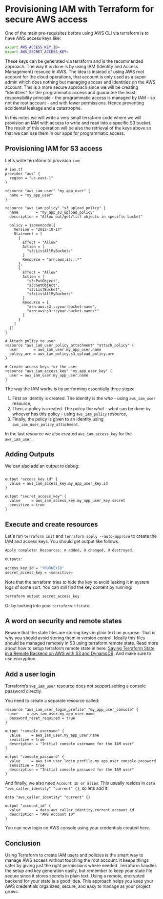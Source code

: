 # Provisioning IAM with Terraform for secure AWS access

One of the main pre-requisites before using AWS CLI via terraform is to have AWS access keys like: 

```sh
export AWS_ACCESS_KEY_ID=
export AWS_SECRET_ACCESS_KEY=
```

These keys can be generated via terraform and is the recommended approach. The way it is done is by using IAM (Identity and Access Management) resouce in AWS. The idea is instead of using AWS root account for the cloud operations, that account is only used as a super admin which does nothing but managing access and identities on the AWS account. This is a more secure approach since we will be creating "identities" for the programmatic access and guarantee the least responsibility principle - the programmatic access is managed by IAM - so not the root account - and with fewer permissions. Hence preventing accidental leakage and a catastrophe. 

In this notes we will write a very small terraform code where we will provision an IAM with access to write and read into a specific S3 bucket. The result of this operation will be also the retrieval of the keys above so that we can use them in our apps for programmatic access.

## Provisioning IAM for S3 access 

Let's write terraform to provision `iam`: 


```hcl
# iam.tf
provider "aws" {
  region = "us-east-1" 
}

resource "aws_iam_user" "my_app_user" {
  name = "my_app_user"
}

resource "aws_iam_policy" "s3_upload_policy" {
  name        = "my_app_s3_upload_policy"
  description = "Allow put/get/list objects in specific bucket"

  policy = jsonencode({
    Version = "2012-10-17"
    Statement = [
      {
        Effect = "Allow"
        Action = [
          "s3:ListAllMyBuckets"
        ]
        Resource = "arn:aws:s3:::*"
      },
      {
        Effect = "Allow"
        Action = [
          "s3:PutObject",
          "s3:GetObject",
          "s3:ListBucket",
          "s3:ListAllMyBuckets"
        ]
        Resource = [
          "arn:aws:s3:::your-bucket-name",
          "arn:aws:s3:::your-bucket-name/*"
        ]
      }
    ]
  })
}

# Attach policy to user
resource "aws_iam_user_policy_attachment" "attach_policy" {
  user       = aws_iam_user.my_app_user.name
  policy_arn = aws_iam_policy.s3_upload_policy.arn
}

# Create access keys for the user
resource "aws_iam_access_key" "my_app_user_key" {
  user = aws_iam_user.my_app_user.name
}
```

The way the IAM works is by performing essentially three steps: 

1. First an identity is created. The identity is the *who* - using `aws_iam_user` resource,
2. Then, a policy is created. The policy the *what* - what can be done by whoever has this policy - using `aws_iam_policy` resource,
3. Finally, the policy is given to an identity using `aws_iam_user_policy_attachment`. 

In the last resource we also created `aws_iam_access_key` for the `aws_iam_user`. 

## Adding Outputs

We can also add an output to debug:

```hcl

output "access_key_id" {
  value = aws_iam_access_key.my_app_user_key.id
}

output "secret_access_key" {
  value     = aws_iam_access_key.my_app_user_key.secret
  sensitive = true
}
```

## Execute and create resources

Let's run `terraform init` and `terraform apply --auto-approve` to create the IAM and access keys. You should get output like follows.

```sh
Apply complete! Resources: n added, 0 changed, 0 destroyed.

Outputs:

access_key_id = "YOURKEYID"
secret_access_key = <sensitive>
```

Note that the terraform tries to hide the key to avoid leaking it in system logs of some sort. You can still find the key content by running: 

```sh
terraform output secret_access_key
```

Or by looking into your `terraform.tfstate`. 

## A word on security and remote states

Beware that the state files are storing keys in plain text on purpose. That is why you should avoid storing them in version control. Ideally this files should be managed remotely in S3 using terraform remote state. Read more about how to setup terraform remote state in here: [Saving Terraform State in a Remote Backend on AWS with S3 and DynamoDB](https://www.vvasylkovskyi.com/posts/terraform-state-in-s3-dynamodb-backend). And make sure to use encryption.

## Add a user login 

Terraform’s `aws_iam_user` resource does not support setting a console password directly.

You need to create a separate resource called:

```hcl
resource "aws_iam_user_login_profile" "my_app_user_console" {
  user    = aws_iam_user.my_app_user.name
  password_reset_required = true 
}

output "console_username" {
  value     = aws_iam_user.my_app_user.name
  sensitive = true
  description = "Initial console username for the IAM user"
}

output "console_password" {
  value     = aws_iam_user_login_profile.my_app_user_console.password
  sensitive = true
  description = "Initial console password for the IAM user"
}
```

And finally, we also need `Account ID or alias`. This usually resides in `data "aws_caller_identity" "current" {}`, so lets add it: 

```hcl
data "aws_caller_identity" "current" {}

output "account_id" {
  value       = data.aws_caller_identity.current.account_id
  description = "AWS Account ID"
}
```

You can now login on AWS console using your credentials created here.

## Conclusion

Using Terraform to create IAM users and policies is the smart way to manage AWS access without touching the root account. It keeps things safer by giving just the right permissions where needed. Terraform handles the setup and key generation easily, but remember to keep your state file secure since it stores secrets in plain text. Using a remote, encrypted backend for your state is a good idea. This approach helps you keep your AWS credentials organized, secure, and easy to manage as your project grows.